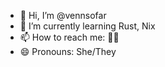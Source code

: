 - 👋 Hi, I’m @vennsofar
- 🌱 I’m currently learning Rust, Nix
- 📫 How to reach me: 🤷‍♀️
- 😄 Pronouns: She/They

<!---
vennsofar/vennsofar is a ✨ special ✨ repository because its `README.md` (this file) appears on your GitHub profile.
You can click the Preview link to take a look at your changes.
--->
